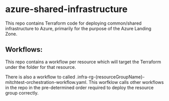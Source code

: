 # azure-shared-infrastructure
This repo contains Terraform code for deploying common/shared infrastructure to Azure, primarily for the purpose of the Azure Landing Zone.


## Workflows:
This repo contains a workflow per resource which will target the Terraform under the folder for that resource.

There is also a workflow to called .infra-rg-{resourceGroupName}-mitchtest-orchestration-workflow.yaml. This worfklow calls other workflows in the repo in the pre-determined order required to deploy the resource group correctly.
